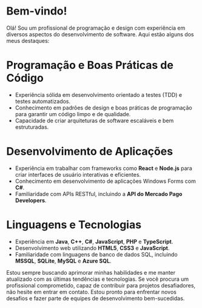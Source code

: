 # Bem-vindo!
Olá! Sou um profissional de programação e design com experiência em diversos aspectos do desenvolvimento de software. Aqui estão alguns dos meus destaques:

# Programação e Boas Práticas de Código
- Experiência sólida em desenvolvimento orientado a testes (TDD) e testes automatizados.
- Conhecimento em padrões de design e boas práticas de programação para garantir um código limpo e de qualidade.
- Capacidade de criar arquiteturas de software escaláveis e bem estruturadas.

# Desenvolvimento de Aplicações
- Experiência em trabalhar com frameworks como **React** e **Node.js** para criar interfaces de usuário interativas e eficientes.
- Conhecimento em desenvolvimento de aplicações Windows Forms com **C#**.
- Familiaridade com APIs RESTful, incluindo a **API do Mercado Pago Developers**.

# Linguagens e Tecnologias
- Experiência em **Java**, **C++**, **C#**, **JavaScript**, **PHP** e **TypeScript**.
- Desenvolvimento web utilizando **HTML5**, **CSS3** e **JavaScript**.
- Familiaridade com linguagens de banco de dados SQL, incluindo **MSSQL**, **SQLite**, **MySQL** e **Azure SQL**.

Estou sempre buscando aprimorar minhas habilidades e me manter atualizado com as últimas tendências e tecnologias. Se você procura um profissional comprometido, capaz de contribuir para projetos desafiadores, não hesite em entrar em contato. Estou pronto para enfrentar novos desafios e fazer parte de equipes de desenvolvimento bem-sucedidas.

<!--
**zeguibarcelos/zeguibarcelos** is a ✨ _special_ ✨ repository because its `README.md` (this file) appears on your GitHub profile.

Here are some ideas to get you started:

- 🔭 I’m currently working on ...
- 🌱 I’m currently learning ...
- 👯 I’m looking to collaborate on ...
- 🤔 I’m looking for help with ...
- 💬 Ask me about ...
- 📫 How to reach me: ...
- 😄 Pronouns: ...
- ⚡ Fun fact: ...
-->
